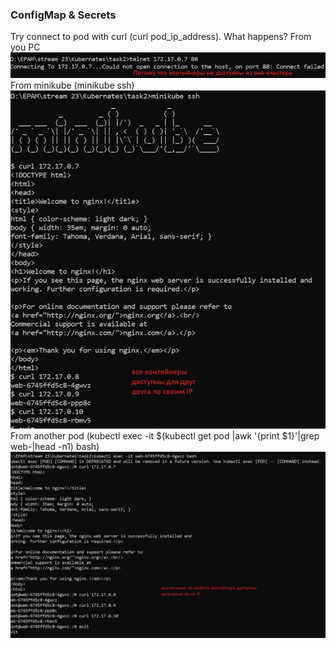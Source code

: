 ### ConfigMap & Secrets
Try connect to pod with curl (curl pod_ip_address). What happens?
From you PC
![](1.jpg)
From minikube (minikube ssh)
![](2.jpg)
From another pod (kubectl exec -it $(kubectl get pod |awk '{print $1}'|grep web-|head -n1) bash)
![](3.jpg)